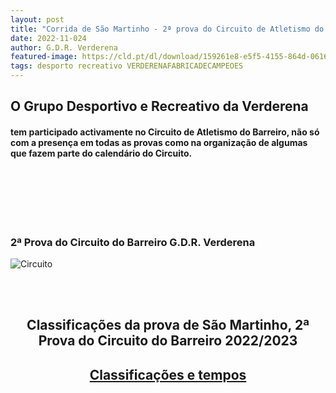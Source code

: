 ```yaml
---
layout: post
title: "Corrida de São Martinho - 2ª prova do Circuito de Atletismo do Barreiro 2022/2023"
date: 2022-11-024
author: G.D.R. Verderena
featured-image: https://cld.pt/dl/download/159261e8-e5f5-4155-864d-0616c7d98f7f/Corrida_sao_martinho.png
tags: desporto recreativo VERDERENAFABRICADECAMPEOES
---
```



<H2> O Grupo Desportivo e Recreativo da Verderena </H2>
<H4>tem participado activamente no Circuito de Atletismo do Barreiro, não só com a presença em todas as provas como na organização de algumas que fazem parte do calendário do Circuito.
</H4>
<br><br>

<br><br>
<h3>2ª Prova do Circuito do Barreiro G.D.R. Verderena</h3>

![Circuito](https://cld.pt/dl/download/159261e8-e5f5-4155-864d-0616c7d98f7f/Corrida_sao_martinho.png?download=true)

<br><br>


<H2> <div align="center" > Classificações da prova de São Martinho, 2ª Prova do Circuito do Barreiro 2022/2023


<H4>
<div align="center" > 
<a  href="https://drive.google.com/file/d/17fbFNg0K2tZavHDAz-2Sk9ypyJZWXw8C/view?usp=share_link">Classificações e tempos</a>
</div>
